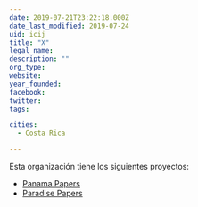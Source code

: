 ```yaml
---
date: 2019-07-21T23:22:18.000Z
date_last_modified: 2019-07-24
uid: icij
title: "X"
legal_name: 
description: ""
org_type: 
website: 
year_founded: 
facebook: 
twitter: 
tags:

cities: 
  - Costa Rica

---
```


Esta organización tiene los siguientes proyectos:

- [Panama Papers](/i/panama-papers.html)
- [Paradise Papers](/i/paradise-papers.html)
